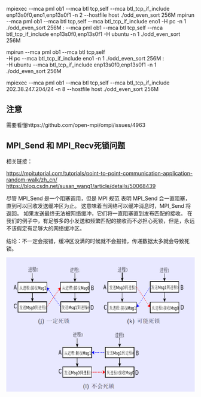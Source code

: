 mpiexec --mca pml ob1 --mca btl tcp,self --mca btl_tcp_if_include enp13s0f0,eno1,enp13s0f1 -n 2 --hostfile host ./odd_even_sort 256M
mpirun --mca pml ob1 --mca btl tcp,self --mca btl_tcp_if_include eno1 -H pc -n 1 ./odd_even_sort 256M : --mca pml ob1 --mca btl tcp,self --mca btl_tcp_if_include enp13s0f0,enp13s0f1 -H ubuntu -n 1 ./odd_even_sort 256M

mpirun --mca pml ob1 --mca btl tcp,self \
    -H pc --mca btl_tcp_if_include eno1 -n 1 ./odd_even_sort 256M : \
    -H ubuntu --mca btl_tcp_if_include enp13s0f0,enp13s0f1 -n 1 ./odd_even_sort 256M

mpiexec --mca pml ob1 --mca btl tcp,self --mca btl_tcp_if_include 202.38.247.204/24 -n 8 --hostfile host ./odd_even_sort 256M


## 注意
需要看懂https://github.com/open-mpi/ompi/issues/4963

## MPI_Send 和 MPI_Recv死锁问题
相关链接：

https://mpitutorial.com/tutorials/point-to-point-communication-application-random-walk/zh_cn/
https://blog.csdn.net/susan_wang1/article/details/50068439

尽管 MPI_Send 是一个阻塞调用，但是 MPI 规范 表明 MPI_Send 会一直阻塞，直到可以回收发送缓冲区为止。 这意味着当网络可以缓冲消息时，MPI_Send 将返回。 如果发送最终无法被网络缓冲，它们将一直阻塞直到发布匹配的接收。 在我们的例子中，有足够多的小发送和频繁匹配的接收而不必担心死锁，但是，永远不该假定有足够大的网络缓冲区。

结论：不一定会报错，缓冲区没满的时候就不会报错，传递数据太多就会导致死锁。

![死锁示意图](/image/image.png)